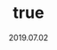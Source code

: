 ---
wip: "True"
id: "26745"
title:
  de: "Vergilbte Glaucusleder-Karte"
  en: "Timeworn Zonureskin Map"
  fr: "Vieille carte en peau de glaucus"
  ja: "古ぼけた地図G12"
layout: treasuremap
page_type: guide
categories: "treasuremap"
instanceType: "treasuremap"
date: "2019.07.02"
patchNumber: "5.0"
patchName: "Shadowbringers"
expac: "shb"
image: "/assets/img/content/klassen/Chocobo.webp"
terms:
    - term: "TreasureMaps"
    - term: "Shadowbringers"
sortid: 18
order: 18
plvl: 80
slug: "vergilbte_glaucusleder_karte"
maxpartysize: 8
treasuredungeons:
  - name: "The Dungeons of Lyhe Ghiah"
  - name: "the Shifting Oubliettes of Lyhe Ghiah"
zones:
  - zonename: "Lakeland"
    fullimage: "/assets/img/treasuremaps/Vergilbte Glaucusleder-Karte/Seenland/Seenland.webp"
    subimage:
      - "/assets/img/treasuremaps/Vergilbte Glaucusleder-Karte/Seenland/A.webp"
      - "/assets/img/treasuremaps/Vergilbte Glaucusleder-Karte/Seenland/B.webp"
      - "/assets/img/treasuremaps/Vergilbte Glaucusleder-Karte/Seenland/C.webp"
      - "/assets/img/treasuremaps/Vergilbte Glaucusleder-Karte/Seenland/D.webp"
      - "/assets/img/treasuremaps/Vergilbte Glaucusleder-Karte/Seenland/E.webp"
      - "/assets/img/treasuremaps/Vergilbte Glaucusleder-Karte/Seenland/F.webp"
      - "/assets/img/treasuremaps/Vergilbte Glaucusleder-Karte/Seenland/G.webp"
      - "/assets/img/treasuremaps/Vergilbte Glaucusleder-Karte/Seenland/H.webp"
  - zonename: "Kholusia"
    fullimage: "/assets/img/treasuremaps/Vergilbte Glaucusleder-Karte/Kholusia/Kholusia.webp"
    subimage:
      - "/assets/img/treasuremaps/Vergilbte Glaucusleder-Karte/Kholusia/A.webp"
      - "/assets/img/treasuremaps/Vergilbte Glaucusleder-Karte/Kholusia/B.webp"
      - "/assets/img/treasuremaps/Vergilbte Glaucusleder-Karte/Kholusia/C.webp"
      - "/assets/img/treasuremaps/Vergilbte Glaucusleder-Karte/Kholusia/D.webp"
      - "/assets/img/treasuremaps/Vergilbte Glaucusleder-Karte/Kholusia/E.webp"
      - "/assets/img/treasuremaps/Vergilbte Glaucusleder-Karte/Kholusia/F.webp"
      - "/assets/img/treasuremaps/Vergilbte Glaucusleder-Karte/Kholusia/G.webp"
      - "/assets/img/treasuremaps/Vergilbte Glaucusleder-Karte/Kholusia/H.webp"
  - zonename: "Amh Araeng"
    fullimage: "/assets/img/treasuremaps/Vergilbte Glaucusleder-Karte/Amh Araeng/Amh Araeng.webp"
    subimage:
      - "/assets/img/treasuremaps/Vergilbte Glaucusleder-Karte/Amh Araeng/A.webp"
      - "/assets/img/treasuremaps/Vergilbte Glaucusleder-Karte/Amh Araeng/B.webp"
      - "/assets/img/treasuremaps/Vergilbte Glaucusleder-Karte/Amh Araeng/C.webp"
      - "/assets/img/treasuremaps/Vergilbte Glaucusleder-Karte/Amh Araeng/D.webp"
      - "/assets/img/treasuremaps/Vergilbte Glaucusleder-Karte/Amh Araeng/E.webp"
      - "/assets/img/treasuremaps/Vergilbte Glaucusleder-Karte/Amh Araeng/F.webp"
      - "/assets/img/treasuremaps/Vergilbte Glaucusleder-Karte/Amh Araeng/G.webp"
      - "/assets/img/treasuremaps/Vergilbte Glaucusleder-Karte/Amh Araeng/H.webp"
  - zonename: "Il Mheg"
    fullimage: "/assets/img/treasuremaps/Vergilbte Glaucusleder-Karte/Il Mheg/Il Mheg.webp"
    subimage:
      - "/assets/img/treasuremaps/Vergilbte Glaucusleder-Karte/Il Mheg/A.webp"
      - "/assets/img/treasuremaps/Vergilbte Glaucusleder-Karte/Il Mheg/B.webp"
      - "/assets/img/treasuremaps/Vergilbte Glaucusleder-Karte/Il Mheg/C.webp"
      - "/assets/img/treasuremaps/Vergilbte Glaucusleder-Karte/Il Mheg/D.webp"
      - "/assets/img/treasuremaps/Vergilbte Glaucusleder-Karte/Il Mheg/E.webp"
      - "/assets/img/treasuremaps/Vergilbte Glaucusleder-Karte/Il Mheg/F.webp"
      - "/assets/img/treasuremaps/Vergilbte Glaucusleder-Karte/Il Mheg/G.webp"
      - "/assets/img/treasuremaps/Vergilbte Glaucusleder-Karte/Il Mheg/H.webp"
  - zonename: "The Rak'tika Greatwood"
    fullimage: "/assets/img/treasuremaps/Vergilbte Glaucusleder-Karte/Der Große Wald Rak'tika/Der Große Wald Rak'tika.webp"
    subimage:
      - "/assets/img/treasuremaps/Vergilbte Glaucusleder-Karte/Der Große Wald Rak'tika/A.webp"
      - "/assets/img/treasuremaps/Vergilbte Glaucusleder-Karte/Der Große Wald Rak'tika/B.webp"
      - "/assets/img/treasuremaps/Vergilbte Glaucusleder-Karte/Der Große Wald Rak'tika/C.webp"
      - "/assets/img/treasuremaps/Vergilbte Glaucusleder-Karte/Der Große Wald Rak'tika/D.webp"
      - "/assets/img/treasuremaps/Vergilbte Glaucusleder-Karte/Der Große Wald Rak'tika/E.webp"
      - "/assets/img/treasuremaps/Vergilbte Glaucusleder-Karte/Der Große Wald Rak'tika/F.webp"
      - "/assets/img/treasuremaps/Vergilbte Glaucusleder-Karte/Der Große Wald Rak'tika/G.webp"
      - "/assets/img/treasuremaps/Vergilbte Glaucusleder-Karte/Der Große Wald Rak'tika/H.webp"
  - zonename: "The Tempest"
    fullimage: "/assets/img/treasuremaps/Vergilbte Glaucusleder-Karte/Tempest/Tempest.webp"
    subimage:
      - "/assets/img/treasuremaps/Vergilbte Glaucusleder-Karte/Tempest/A.webp"
      - "/assets/img/treasuremaps/Vergilbte Glaucusleder-Karte/Tempest/B.webp"
      - "/assets/img/treasuremaps/Vergilbte Glaucusleder-Karte/Tempest/C.webp"
      - "/assets/img/treasuremaps/Vergilbte Glaucusleder-Karte/Tempest/D.webp"
      - "/assets/img/treasuremaps/Vergilbte Glaucusleder-Karte/Tempest/E.webp"
      - "/assets/img/treasuremaps/Vergilbte Glaucusleder-Karte/Tempest/F.webp"
      - "/assets/img/treasuremaps/Vergilbte Glaucusleder-Karte/Tempest/G.webp"
      - "/assets/img/treasuremaps/Vergilbte Glaucusleder-Karte/Tempest/H.webp"
---